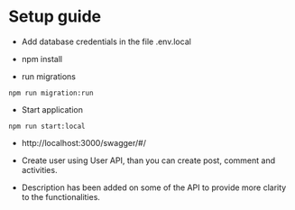 # Setup guide

- Add database credentials in the file .env.local

- npm install

- run migrations

```
npm run migration:run
```

- Start application

```
npm run start:local
```

- http://localhost:3000/swagger/#/

- Create user using User API, than you can create post, comment and activities.

- Description has been added on some of the API to provide more clarity to the functionalities.
